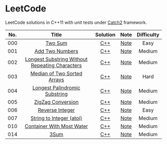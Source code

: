 # LeetCode

LeetCode solutions in C++11 with unit tests under [Catch2](https://github.com/catchorg/Catch2) framework.

| No.  |                            Title                             |                           Solution                           |                             Note                             | Difficulty |
| :--: | :----------------------------------------------------------: | :----------------------------------------------------------: | :----------------------------------------------------------: | :--------: |
| 000  |      [Two Sum](https://leetcode.com/problems/two-sum/)       |        [C++](./Problems/000.%20Two%20Sum/solution.h)         |        [Note](./Problems/000.%20Two%20Sum/README.md)         |    Easy    |
| 001  | [Add Two Numbers](https://leetcode.com/problems/add-two-numbers/) |   [C++](./Problems/001.%20Add%20Two%20Numbers/solution.h)    |   [Note](./Problems/001.%20Add%20Two%20Numbers/README.md)    |   Medium   |
| 002  | [Longest Substring Without Repeating Characters](https://leetcode.com/problems/longest-substring-without-repeating-characters/) | [C++](./Problems/002.%20Longest%20Substring%20Without%20Repeating%20Characters/solution.h) | [Note](./Problems/002.%20Longest%20Substring%20Without%20Repeating%20Characters/README.md) |   Medium   |
| 003  | [Median of Two Sorted Arrays](https://leetcode.com/problems/median-of-two-sorted-arrays/) | [C++](./Problems/003.%20Median%20of%20Two%20Sorted%20Arrays/solution.h) | [Note](./Problems/003.%20Median%20of%20Two%20Sorted%20Arrays/README.md) |    Hard    |
| 004  | [Longest Palindromic Substring](https://leetcode.com/problems/longest-palindromic-substring/) | [C++](./Problems/004.%20Longest%20Palindromic%20Substring/solution.h) | [Note](./Problems/004.%20Longest%20Palindromic%20Substring/README.md) |   Medium   |
| 005  | [ZigZag Conversion](https://leetcode.com/problems/zigzag-conversion/) |   [C++](./Problems/005.%20ZigZag%20Conversion/solution.h)    |   [Note](./Problems/005.%20ZigZag%20Conversion/README.md)    |   Medium   |
| 006  | [Reverse Integer](https://leetcode.com/problems/reverse-integer/) |    [C++](./Problems/006.%20Reverse%20Integer/solution.h)     |    [Note](./Problems/006.%20Reverse%20Integer/README.md)     |    Easy    |
| 007  | [String to Integer (atoi)](https://leetcode.com/problems/string-to-integer-atoi/) | [C++](./Problems/007.%20String%20to%20Integer%20(atoi)/solution.h) | [Note](./Problems/007.%20String%20to%20Integer%20(atoi)/README.md) |   Medium   |
| 010  | [Container With Most Water](https://leetcode.com/problems/container-with-most-water/) | [C++](./Problems/010.%20Container%20With%20Most%20Water/solution.h) | [Note](./Problems/010.%20Container%20With%20Most%20Water/README.md) |   Medium   |
| 014  |         [3Sum](https://leetcode.com/problems/3sum/)          |           [C++](./Problems/014.%203Sum/solution.h)           |           [Note](./Problems/014.%203Sum/README.md)           |   Medium   |





